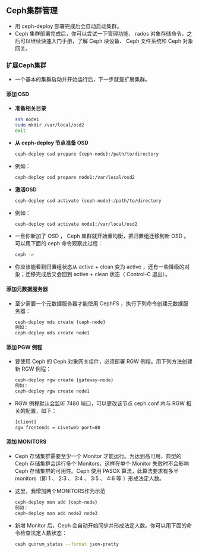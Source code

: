 ## Ceph集群管理
- 用 ceph-deploy 部署完成后会自动启动集群。
- Ceph 集群部署完成后，你可以尝试一下管理功能、 rados 对象存储命令，之后可以继续快速入门手册，了解 Ceph 块设备、 Ceph 文件系统和 Ceph 对象网关。

### 扩展Ceph集群
- 一个基本的集群启动并开始运行后，下一步就是扩展集群。

#### 添加 OSD
- **准备相关目录**
  
  ```bash
  ssh node1
  sudo mkdir /var/local/osd2
  exit
  ```
- **从 ceph-deploy 节点准备 OSD**
  
  ```bash
  ceph-deploy osd prepare {ceph-node}:/path/to/directory
  ```
- 例如： 
  
  ```bash
  ceph-deploy osd prepare node1:/var/local/osd2
  ```

- **激活OSD**
  
  ```bash
  ceph-deploy osd activate {ceph-node}:/path/to/directory
  ```
- 例如： 
  
  ```bash
  ceph-deploy osd activate node1:/var/local/osd2
  ```
- 一旦你新加了 OSD ， Ceph 集群就开始重均衡，把归置组迁移到新 OSD 。可以用下面的 ceph 命令观察此过程：
  
  ```bash
  ceph -w
  ```

- 你应该能看到归置组状态从 active + clean 变为 active ，还有一些降级的对象；迁移完成后又会回到 active + clean 状态（ Control-C 退出）。

#### 添加元数据服务器

- 至少需要一个元数据服务器才能使用 CephFS ，执行下列命令创建元数据服务器：
  
  ```bash
  ceph-deploy mds create {ceph-node}
  例如：
  ceph-deploy mds create node1
  ```
  
#### 添加 PGW 例程
- 要使用 Ceph 的 Ceph 对象网关组件，必须部署 RGW 例程。用下列方法创建新 RGW 例程：
  
  ```bash
  ceph-deploy rgw create {gateway-node}
  例如：
  ceph-deploy rgw create node1
  ```

- RGW 例程默认会监听 7480 端口，可以更改该节点 ceph.conf 内与 RGW 相关的配置，如下：
  
  ```xml
  [client]
  rgw frontends = civetweb port=80
  ```

#### 添加 MONITORS
- Ceph 存储集群需要至少一个 Monitor 才能运行。为达到高可用，典型的 Ceph 存储集群会运行多个 Monitors，这样在单个 Monitor 失败时不会影响 Ceph 存储集群的可用性。Ceph 使用 PASOX 算法，此算法要求有多半 monitors（即 1 、 2:3 、 3:4 、 3:5 、 4:6 等 ）形成法定人数。
- 这里，我增加两个MONITORS作为示范
  
  ```bash
  ceph-deploy mon add {ceph-node}
  例如：
  ceph-deploy mon add node2 node3
  ```
- 新增 Monitor 后，Ceph 会自动开始同步并形成法定人数。你可以用下面的命令检查法定人数状态：
  
  ```bash
  ceph quorum_status --format json-pretty
  ```

  
 

